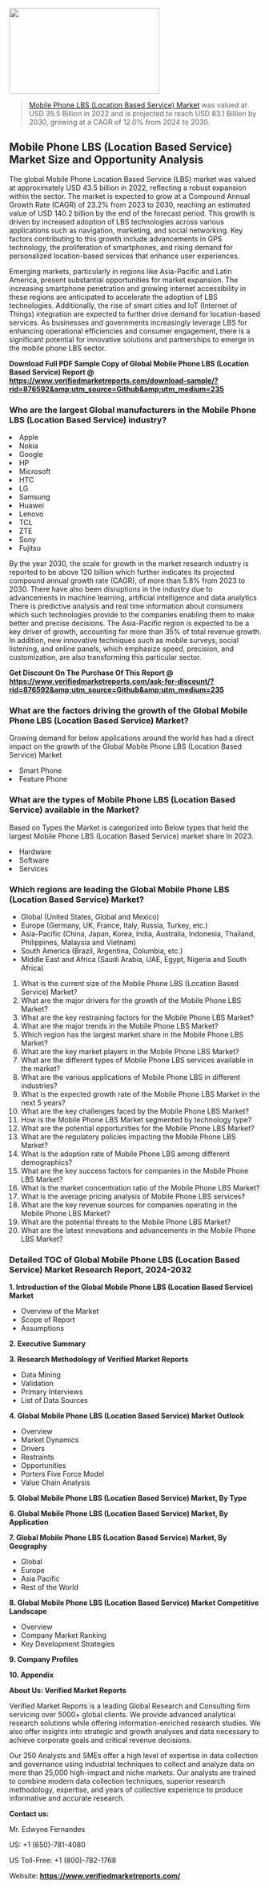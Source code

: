<img src="https://ffe5etoiles.com/wp-content/uploads/2024/12/MST1-300x171.png" alt="" width="300" height="171" class="alignnone size-medium wp-image-20088" /><blockquote><p><p><a href="https://www.verifiedmarketreports.com/download-sample/?rid=876592&utm_source=Github&utm_medium=235" target="_blank">Mobile Phone LBS (Location Based Service) Market</a> was valued at USD 35.5 Billion in 2022 and is projected to reach USD 83.1 Billion by 2030, growing at a CAGR of 12.0% from 2024 to 2030.</p></blockquote><p><h2>Mobile Phone LBS (Location Based Service) Market Size and Opportunity Analysis</h2><p>The global Mobile Phone Location Based Service (LBS) market was valued at approximately USD 43.5 billion in 2022, reflecting a robust expansion within the sector. The market is expected to grow at a Compound Annual Growth Rate (CAGR) of 23.2% from 2023 to 2030, reaching an estimated value of USD 140.2 billion by the end of the forecast period. This growth is driven by increased adoption of LBS technologies across various applications such as navigation, marketing, and social networking. Key factors contributing to this growth include advancements in GPS technology, the proliferation of smartphones, and rising demand for personalized location-based services that enhance user experiences.</p><p>Emerging markets, particularly in regions like Asia-Pacific and Latin America, present substantial opportunities for market expansion. The increasing smartphone penetration and growing internet accessibility in these regions are anticipated to accelerate the adoption of LBS technologies. Additionally, the rise of smart cities and IoT (Internet of Things) integration are expected to further drive demand for location-based services. As businesses and governments increasingly leverage LBS for enhancing operational efficiencies and consumer engagement, there is a significant potential for innovative solutions and partnerships to emerge in the mobile phone LBS sector.</p></p><p class=""><strong>Download Full PDF Sample Copy of Global Mobile Phone LBS (Location Based Service) Report @ <a href="https://www.verifiedmarketreports.com/download-sample/?rid=876592&amp;utm_source=Github&amp;utm_medium=235" target="_blank">https://www.verifiedmarketreports.com/download-sample/?rid=876592&amp;utm_source=Github&amp;utm_medium=235</a></strong></p><h3 id="" class="">Who are the largest Global manufacturers in the Mobile Phone LBS (Location Based Service) industry?</h3><p><li>Apple</li><li> Nokia</li><li> Google</li><li> HP</li><li> Microsoft</li><li> HTC</li><li> LG</li><li> Samsung</li><li> Huawei</li><li> Lenovo</li><li> TCL</li><li> ZTE</li><li> Sony</li><li> Fujitsu</li></p><div class=""><div class="" dir="" data-message-author-role="" data-message-id="" data-message-model-slug=""><div class=""><div class=""><div class=""><div class="" dir="" data-message-author-role="" data-message-id="" data-message-model-slug=""><div class=""><div class=""><p>By the year 2030, the scale for growth in the market research industry is reported to be above 120 billion which further indicates its projected compound annual growth rate (CAGR), of more than 5.8% from 2023 to 2030. There have also been disruptions in the industry due to advancements in machine learning, artificial intelligence and data analytics There is predictive analysis and real time information about consumers which such technologies provide to the companies enabling them to make better and precise decisions. The Asia-Pacific region is expected to be a key driver of growth, accounting for more than 35% of total revenue growth. In addition, new innovative techniques such as mobile surveys, social listening, and online panels, which emphasize speed, precision, and customization, are also transforming this particular sector.</p><p><strong>Get Discount On The Purchase Of This Report @&nbsp; <a href="https://www.verifiedmarketreports.com/ask-for-discount/?rid=876592&amp;utm_source=Github&amp;utm_medium=235" target="_blank">https://www.verifiedmarketreports.com/ask-for-discount/?rid=876592&amp;utm_source=Github&amp;utm_medium=235</a></strong></p></div></div></div></div></div></div></div></div><h3 id="" class="">What are the factors driving the growth of the Global Mobile Phone LBS (Location Based Service) Market?</h3><p id="" class="">Growing demand for below applications around the world has had a direct impact on the growth of the Global Mobile Phone LBS (Location Based Service) Market</p><p id="" class=""><li>Smart Phone</li><li> Feature Phone</li></p><h3 id="" class="">What are the types of Mobile Phone LBS (Location Based Service) available in the Market?</h3><p id="" class="">Based on Types the Market is categorized into Below types that held the largest Mobile Phone LBS (Location Based Service) market share In 2023.</p><p id="" class=""><li>Hardware</li><li> Software</li><li> Services</li></p><h3 id="" class="">Which regions are leading the Global Mobile Phone LBS (Location Based Service) Market?</h3><ul><li>Global (United States, Global and Mexico)</li><li>Europe (Germany, UK, France, Italy, Russia, Turkey, etc.)</li><li>Asia-Pacific (China, Japan, Korea, India, Australia, Indonesia, Thailand, Philippines, Malaysia and Vietnam)</li><li>South America (Brazil, Argentina, Columbia, etc.)</li><li>Middle East and Africa (Saudi Arabia, UAE, Egypt, Nigeria and South Africa)</li></ul><p><ol>  <li>What is the current size of the Mobile Phone LBS (Location Based Service) Market?</li>  <li>What are the major drivers for the growth of the Mobile Phone LBS Market?</li>  <li>What are the key restraining factors for the Mobile Phone LBS Market?</li>  <li>What are the major trends in the Mobile Phone LBS Market?</li>  <li>Which region has the largest market share in the Mobile Phone LBS Market?</li>  <li>What are the key market players in the Mobile Phone LBS Market?</li>  <li>What are the different types of Mobile Phone LBS services available in the market?</li>  <li>What are the various applications of Mobile Phone LBS in different industries?</li>  <li>What is the expected growth rate of the Mobile Phone LBS Market in the next 5 years?</li>  <li>What are the key challenges faced by the Mobile Phone LBS Market?</li>  <li>How is the Mobile Phone LBS Market segmented by technology type?</li>  <li>What are the potential opportunities for the Mobile Phone LBS Market?</li>  <li>What are the regulatory policies impacting the Mobile Phone LBS Market?</li>  <li>What is the adoption rate of Mobile Phone LBS among different demographics?</li>  <li>What are the key success factors for companies in the Mobile Phone LBS Market?</li>  <li>What is the market concentration ratio of the Mobile Phone LBS Market?</li>  <li>What is the average pricing analysis of Mobile Phone LBS services?</li>  <li>What are the key revenue sources for companies operating in the Mobile Phone LBS Market?</li>  <li>What are the potential threats to the Mobile Phone LBS Market?</li>  <li>What are the latest innovations and advancements in the Mobile Phone LBS Market?</li></ol></p><h3 id="" class="">Detailed TOC of Global Mobile Phone LBS (Location Based Service) Market Research Report, 2024-2032</h3><p id="" class=""><strong>1. Introduction of the Global Mobile Phone LBS (Location Based Service) Market</strong></p><ul><li>Overview of the Market</li><li>Scope of Report</li><li>Assumptions</li></ul><p id="" class=""><strong>2. Executive Summary</strong></p><p id="" class=""><strong>3. Research Methodology of&nbsp;Verified Market Reports</strong></p><ul><li>Data Mining</li><li>Validation</li><li>Primary Interviews</li><li>List of Data Sources</li></ul><p id="" class=""><strong>4. Global Mobile Phone LBS (Location Based Service) Market Outlook</strong></p><ul><li>Overview</li><li>Market Dynamics</li><li>Drivers</li><li>Restraints</li><li>Opportunities</li><li>Porters Five Force Model</li><li>Value Chain Analysis</li></ul><p id="" class=""><strong>5. Global Mobile Phone LBS (Location Based Service) Market, By&nbsp;Type</strong></p><p id="" class=""><strong>6. Global Mobile Phone LBS (Location Based Service) Market, By Application</strong></p><p id="" class=""><strong>7. Global Mobile Phone LBS (Location Based Service) Market, By Geography</strong></p><ul><li>Global</li><li>Europe</li><li>Asia Pacific</li><li>Rest of the World</li></ul><p id="" class=""><strong>8. Global Mobile Phone LBS (Location Based Service) Market Competitive Landscape</strong></p><ul><li>Overview</li><li>Company Market Ranking</li><li>Key Development Strategies</li></ul><p id="" class=""><strong>9. Company Profiles</strong></p><p id="" class=""><strong>10. Appendix</strong></p><p id="" class=""><strong>About Us: Verified Market Reports</strong></p><p id="" class="">Verified Market Reports is a leading Global Research and Consulting firm servicing over 5000+ global clients. We provide advanced analytical research solutions while offering information-enriched research studies. We also offer insights into strategic and growth analyses and data necessary to achieve corporate goals and critical revenue decisions.</p><p id="" class="">Our 250 Analysts and SMEs offer a high level of expertise in data collection and governance using industrial techniques to collect and analyze data on more than 25,000 high-impact and niche markets. Our analysts are trained to combine modern data collection techniques, superior research methodology, expertise, and years of collective experience to produce informative and accurate research.</p><p id="" class=""><strong>Contact us:</strong></p><p id="" class="">Mr. Edwyne Fernandes</p><p id="" class="">US: +1 (650)-781-4080</p><p id="" class="">US Toll-Free: +1 (800)-782-1768</p><p id="" class="">Website: <a target="" data-test-app-aware-link=""><strong>https://www.verifiedmarketreports.com/</strong></a></p>
